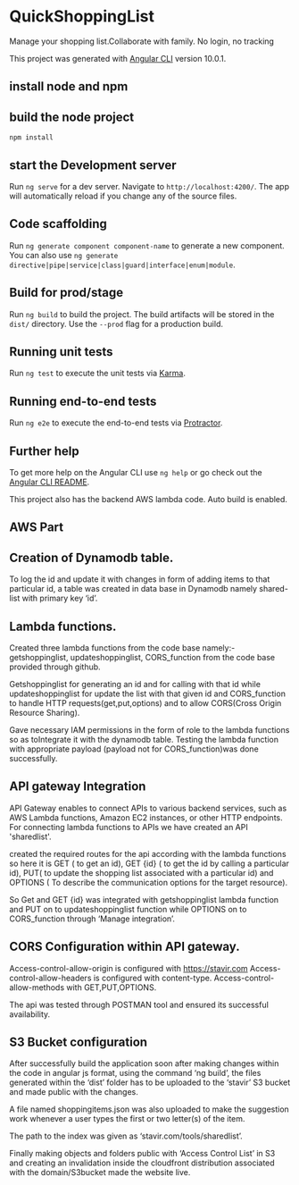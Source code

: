 # QuickShoppingList
Manage your shopping list.Collaborate with family. No login, no tracking

This project was generated with [Angular CLI](https://github.com/angular/angular-cli) version 10.0.1.

## install node and npm

## build the node project
`npm install`


## start the Development server

Run `ng serve` for a dev server. Navigate to `http://localhost:4200/`. The app will automatically reload if you change any of the source files.

## Code scaffolding

Run `ng generate component component-name` to generate a new component. You can also use `ng generate directive|pipe|service|class|guard|interface|enum|module`.

## Build for prod/stage

Run `ng build` to build the project. The build artifacts will be stored in the `dist/` directory. Use the `--prod` flag for a production build.

## Running unit tests

Run `ng test` to execute the unit tests via [Karma](https://karma-runner.github.io).

## Running end-to-end tests

Run `ng e2e` to execute the end-to-end tests via [Protractor](http://www.protractortest.org/).

## Further help

To get more help on the Angular CLI use `ng help` or go check out the [Angular CLI README](https://github.com/angular/angular-cli/blob/master/README.md).

This project also has the backend AWS lambda code. Auto build is enabled. 

## AWS Part

## Creation of Dynamodb table.

To log the id and update it with changes in form of adding items to that particular id, a table was created in data base in Dynamodb namely shared-list with primary key ‘id’.

## Lambda functions.

 Created three lambda functions from the code base namely:-
 getshoppinglist, updateshoppinglist, CORS_function from the code base provided through github.
 
 Getshoppinglist for generating an id and for calling with that id while updateshoppinglist for update the list with that given id and CORS_function to handle HTTP requests(get,put,options) and to allow CORS(Cross Origin Resource Sharing).
  
 Gave necessary IAM permissions in the form of role to the lambda functions so as toIntegrate it with the dynamodb table.
 Testing the lambda function with appropriate payload (payload not for CORS_function)was done successfully.    

## API gateway Integration

 API Gateway enables to connect APIs to various backend services, such as AWS Lambda functions, Amazon EC2 instances, or other HTTP endpoints. For connecting lambda functions to APIs we have created an API 'sharedlist'.

created the required routes for the api according with the lambda functions so here it is GET ( to get an id), GET {id} ( to get the id by calling a particular id), PUT( to update the shopping list associated with a particular id) and OPTIONS ( To describe the communication options for the target resource). 

So Get and GET {id} was integrated with getshoppinglist lambda function and PUT on to updateshoppinglist function while OPTIONS on to CORS_function through ‘Manage integration’.


##  CORS Configuration within API gateway.

Access-control-allow-origin is configured with https://stavir.com
Access-control-allow-headers is configured with content-type.
Access-control-allow-methods with GET,PUT,OPTIONS.

The api was tested through POSTMAN tool and ensured its successful availability.

## S3 Bucket configuration

After successfully build the application soon after making changes within the code in angular js format, using the command ‘ng build’, the files generated within the ‘dist’ folder has to be uploaded to the ‘stavir’ S3 bucket and made public with the changes.

A file named shoppingitems.json was also uploaded to make the suggestion work whenever a user types the first or two letter(s) of the item.

The path to the index was given as ‘stavir.com/tools/sharedlist’.

Finally making objects and folders public with ‘Access Control List’ in S3 and creating an invalidation inside the cloudfront distribution associated with the domain/S3bucket made the website live.


